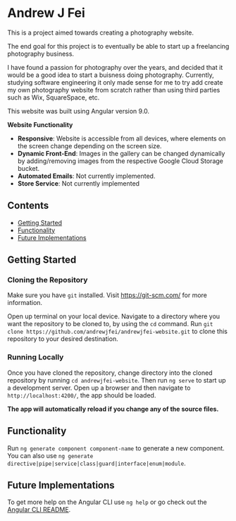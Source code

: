 # Andrew J Fei

This is a project aimed towards creating a photography website.

The end goal for this project is to eventually be able to start up a freelancing photography business.

I have found a passion for photography over the years, and decided that it would be a good idea to start a buisness doing photography. Currently, studying software engineering it only made sense for me to try add create my own photography website from scratch rather than using third parties such as Wix, SquareSpace, etc.

This website was built using Angular version 9.0.

**Website Functionality**

* **Responsive**: Website is accessible from all devices, where elements on the screen change depending on the screen size.
* **Dynamic Front-End**: Images in the gallery can be changed dynamically by adding/removing images from the respective Google Cloud Storage bucket.
* **Automated Emails**: Not currently implemented.
* **Store Service**: Not currently implemented

## Contents
- [Getting Started](#getting-started)
- [Functionality](#functionality)
- [Future Implementations](#future-implementations)

<a name="getting-started"></a>
## Getting Started

### Cloning the Repository

Make sure you have `git` installed. Visit https://git-scm.com/ for more information.

Open up terminal on your local device. Navigate to a directory where you want the repository to be cloned to, by using the `cd` command. Run `git clone https://github.com/andrewjfei/andrewjfei-website.git` to clone this repository to your desired destination.

### Running Locally

Once you have cloned the repository, change directory into the cloned repository by running `cd andrewjfei-website`. Then run `ng serve` to start up a development server. Open up a browser and then navigate to `http://localhost:4200/`, the app should be loaded. 

**The app will automatically reload if you change any of the source files.**

<a name="functionality"></a>
## Functionality

Run `ng generate component component-name` to generate a new component. You can also use `ng generate directive|pipe|service|class|guard|interface|enum|module`.

<a name="future-implementations"></a>
## Future Implementations

To get more help on the Angular CLI use `ng help` or go check out the [Angular CLI README](https://github.com/angular/angular-cli/blob/master/README.md).
